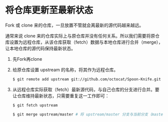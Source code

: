 # **将仓库更新至最新状态**

Fork 或 clone 来的仓库，一旦放置不管就会离最新的源代码越来越远。

通常来说 clone 来的仓库实际上与原仓库并没有任何关系。所以我们需要将原仓库设置为远程仓库，从该仓库获取（fetch）数据与本地仓库进行合并（merge），让本地仓库的源代码保持最新状态。

1. 先Fork再clone

2. 给原仓库设置     upstream 的名称，将其作为远程仓库。

   ```sh
   $ git remote add upstream git://github.com/octocat/Spoon-Knife.git
   ```

3. 从远程仓库实际获取（fetch）最新源代码，与自己仓库的分支进行合并。要让仓库维持最新状态，只需要重复这一工作即可：

   ```sh
   $ git fetch upstream
   
   $ git merge upstream/master # 将 upstream/master 分支与当前分支（master）合并
   ```

